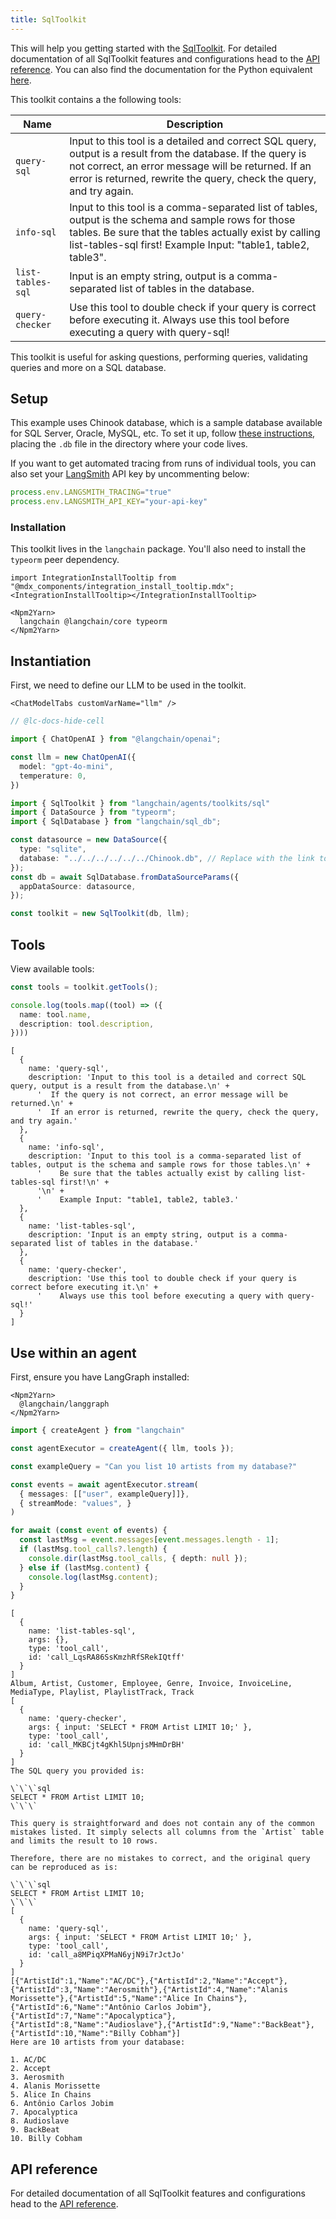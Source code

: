 ```yaml
---
title: SqlToolkit
---
```


This will help you getting started with the [SqlToolkit](/oss/concepts/tools/#toolkits). For detailed documentation of all SqlToolkit features and configurations head to the [API reference](https://api.js.langchain.com/classes/langchain.agents_toolkits_sql.SqlToolkit.html). You can also find the documentation for the Python equivalent [here](https://python.langchain.com/docs/integrations/toolkits/sql_database/).

This toolkit contains a the following tools:

| Name              | Description                                                                                                                                                                                                                               |
|-------------------|-------------------------------------------------------------------------------------------------------------------------------------------------------------------------------------------------------------------------------------------|
| `query-sql`       | Input to this tool is a detailed and correct SQL query, output is a result from the database. If the query is not correct, an error message will be returned. If an error is returned, rewrite the query, check the query, and try again. |
| `info-sql`        | Input to this tool is a comma-separated list of tables, output is the schema and sample rows for those tables. Be sure that the tables actually exist by calling list-tables-sql first! Example Input: "table1, table2, table3".          |
| `list-tables-sql` | Input is an empty string, output is a comma-separated list of tables in the database.                                                                                                                                                     |
| `query-checker`   | Use this tool to double check if your query is correct before executing it. Always use this tool before executing a query with query-sql!                                                                                                 |

This toolkit is useful for asking questions, performing queries, validating queries and more on a SQL database.

## Setup

This example uses Chinook database, which is a sample database available for SQL Server, Oracle, MySQL, etc. To set it up, follow [these instructions](https://database.guide/2-sample-databases-sqlite/), placing the `.db` file in the directory where your code lives.

If you want to get automated tracing from runs of individual tools, you can also set your [LangSmith](https://docs.smith.langchain.com/) API key by uncommenting below:

```typescript
process.env.LANGSMITH_TRACING="true"
process.env.LANGSMITH_API_KEY="your-api-key"
```

### Installation

This toolkit lives in the `langchain` package. You'll also need to install the `typeorm` peer dependency.

```{=mdx}
import IntegrationInstallTooltip from "@mdx_components/integration_install_tooltip.mdx";
<IntegrationInstallTooltip></IntegrationInstallTooltip>

<Npm2Yarn>
  langchain @langchain/core typeorm
</Npm2Yarn>
```
## Instantiation

First, we need to define our LLM to be used in the toolkit.

```{=mdx}
<ChatModelTabs customVarName="llm" />
```
```typescript
// @lc-docs-hide-cell

import { ChatOpenAI } from "@langchain/openai";

const llm = new ChatOpenAI({
  model: "gpt-4o-mini",
  temperature: 0,
})
```


```typescript
import { SqlToolkit } from "langchain/agents/toolkits/sql"
import { DataSource } from "typeorm";
import { SqlDatabase } from "langchain/sql_db";

const datasource = new DataSource({
  type: "sqlite",
  database: "../../../../../../Chinook.db", // Replace with the link to your database
});
const db = await SqlDatabase.fromDataSourceParams({
  appDataSource: datasource,
});

const toolkit = new SqlToolkit(db, llm);
```

## Tools

View available tools:


```typescript
const tools = toolkit.getTools();

console.log(tools.map((tool) => ({
  name: tool.name,
  description: tool.description,
})))
```
```output
[
  {
    name: 'query-sql',
    description: 'Input to this tool is a detailed and correct SQL query, output is a result from the database.\n' +
      '  If the query is not correct, an error message will be returned.\n' +
      '  If an error is returned, rewrite the query, check the query, and try again.'
  },
  {
    name: 'info-sql',
    description: 'Input to this tool is a comma-separated list of tables, output is the schema and sample rows for those tables.\n' +
      '    Be sure that the tables actually exist by calling list-tables-sql first!\n' +
      '\n' +
      '    Example Input: "table1, table2, table3.'
  },
  {
    name: 'list-tables-sql',
    description: 'Input is an empty string, output is a comma-separated list of tables in the database.'
  },
  {
    name: 'query-checker',
    description: 'Use this tool to double check if your query is correct before executing it.\n' +
      '    Always use this tool before executing a query with query-sql!'
  }
]
```
## Use within an agent

First, ensure you have LangGraph installed:

```{=mdx}
<Npm2Yarn>
  @langchain/langgraph
</Npm2Yarn>
```
```typescript
import { createAgent } from "langchain"

const agentExecutor = createAgent({ llm, tools });
```


```typescript
const exampleQuery = "Can you list 10 artists from my database?"

const events = await agentExecutor.stream(
  { messages: [["user", exampleQuery]]},
  { streamMode: "values", }
)

for await (const event of events) {
  const lastMsg = event.messages[event.messages.length - 1];
  if (lastMsg.tool_calls?.length) {
    console.dir(lastMsg.tool_calls, { depth: null });
  } else if (lastMsg.content) {
    console.log(lastMsg.content);
  }
}
```
```output
[
  {
    name: 'list-tables-sql',
    args: {},
    type: 'tool_call',
    id: 'call_LqsRA86SsKmzhRfSRekIQtff'
  }
]
Album, Artist, Customer, Employee, Genre, Invoice, InvoiceLine, MediaType, Playlist, PlaylistTrack, Track
[
  {
    name: 'query-checker',
    args: { input: 'SELECT * FROM Artist LIMIT 10;' },
    type: 'tool_call',
    id: 'call_MKBCjt4gKhl5UpnjsMHmDrBH'
  }
]
The SQL query you provided is:

\`\`\`sql
SELECT * FROM Artist LIMIT 10;
\`\`\`

This query is straightforward and does not contain any of the common mistakes listed. It simply selects all columns from the `Artist` table and limits the result to 10 rows.

Therefore, there are no mistakes to correct, and the original query can be reproduced as is:

\`\`\`sql
SELECT * FROM Artist LIMIT 10;
\`\`\`
[
  {
    name: 'query-sql',
    args: { input: 'SELECT * FROM Artist LIMIT 10;' },
    type: 'tool_call',
    id: 'call_a8MPiqXPMaN6yjN9i7rJctJo'
  }
]
[{"ArtistId":1,"Name":"AC/DC"},{"ArtistId":2,"Name":"Accept"},{"ArtistId":3,"Name":"Aerosmith"},{"ArtistId":4,"Name":"Alanis Morissette"},{"ArtistId":5,"Name":"Alice In Chains"},{"ArtistId":6,"Name":"Antônio Carlos Jobim"},{"ArtistId":7,"Name":"Apocalyptica"},{"ArtistId":8,"Name":"Audioslave"},{"ArtistId":9,"Name":"BackBeat"},{"ArtistId":10,"Name":"Billy Cobham"}]
Here are 10 artists from your database:

1. AC/DC
2. Accept
3. Aerosmith
4. Alanis Morissette
5. Alice In Chains
6. Antônio Carlos Jobim
7. Apocalyptica
8. Audioslave
9. BackBeat
10. Billy Cobham
```
## API reference

For detailed documentation of all SqlToolkit features and configurations head to the [API reference](https://api.js.langchain.com/classes/langchain.agents_toolkits_sql.SqlToolkit.html).
